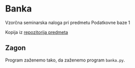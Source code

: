 # Banka

Vzorčna seminarska naloga pri predmetu Podatkovne baze 1

Kopija iz [repozitorija predmeta](https://github.com/alenFMF/OPB14-15)

## Zagon

Program zaženemo tako, da zaženemo program `banka.py`.
